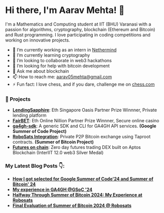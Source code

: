 # Hi there, I'm Aarav Mehta! 👋

I'm a Mathematics and Computing student at IIT (BHU) Varanasi with a passion for algorithms, cryptography, blockchain (Ethereum and Bitcoin) and Rust programming. I love participating in coding competitions and working on innovative projects. <br>
- 🔭 I’m currently working as an intern in [Nethermind](https://www.nethermind.io/)
- 🌱 I’m currently learning cryptography
- 👯 I’m looking to collaborate in web3 hackathons
- 🤔 I’m looking for help with bitcoin development
- 💬 Ask me about blockchain
- 📫 How to reach me: aarav05mehta@gmail.com
- ⚡ Fun fact: I love chess, and if you dare, challenge me on [chess.com](https://www.chess.com/member/aaravm)

### 🚀 Projects
- **[LendingSapphire](https://ethglobal.com/showcase/lendingsapphire-jrbsc)**:  Eth Singapore Oasis Partner Prize Winnner, Private lending platform
- **[FairBET](https://ethglobal.com/showcase/fairbet-ejims)**: Eth Online Nillion Partner Prize Winnner, Secure online casino
- **[ga4gh-sdk](https://github.com/elixir-cloud-aai/ga4gh-sdk)**: A generic SDK and CLI for GA4GH API services. **(Google Summer of Code Project)**
- **[RoboSats Integration](https://github.com/RoboSats/taptrade-core)**: Private P2P Bitcoin exchange using Taproot contracts. **(Summer of Bitcoin Project)**
- **[Futures on chain](https://github.com/ankur12-1610/futures0xC)**: Zero day futures trading DEX built on Aptos Blockchain (InterIIT 12.0 web3 Silver Medal)

### My Latest Blog Posts 👇:
- **[How I got selected for Google Summer of Code'24 and Summer of Bitcoin' 24](https://aaravmehta.hashnode.dev/how-i-got-selected-for-google-summer-of-code24-and-summer-of-bitcoin-24)**
- **[My experience in GA4GH @GSoC '24](https://aaravmehta.hashnode.dev/my-experience-in-ga4gh-gsoc-24)**
- **[Halfway Through Summer of Bitcoin 2024: My Experience at Robosats](https://aaravmehta.hashnode.dev/halfway-through-summer-of-bitcoin-2024)**
- **[Final Evaluation of Summer of Bitcoin 2024 @ Robosats](https://aaravmehta.hashnode.dev/final-evaluation-of-summer-of-bitcoin-2024-robosats)**
  
